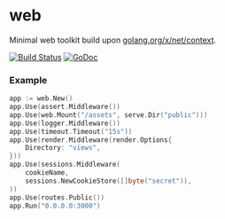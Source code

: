 # web

Minimal web toolkit build upon [golang.org/x/net/context](https://godoc.org/golang.org/x/net/context).

[![Build Status][drone]](https://ci.rkusa.st/github.com/rkgo/web)
[![GoDoc][godoc]](https://godoc.org/github.com/rkgo/web)

### Example

```go
app := web.New()
app.Use(assert.Middleware())
app.Use(web.Mount("/assets", serve.Dir("public")))
app.Use(logger.Middleware())
app.Use(timeout.Timeout("15s"))
app.Use(render.Middleware(render.Options{
    Directory: "views",
}))
app.Use(sessions.Middleware(
    cookieName,
    sessions.NewCookieStore([]byte("secret")),
))
app.Use(routes.Public())
app.Run("0.0.0.0:3000")
```

[drone]: http://ci.rkusa.st/api/badge/github.com/rkgo/web/status.svg?branch=master&style=flat-square
[godoc]: http://img.shields.io/badge/godoc-reference-blue.svg?style=flat-square